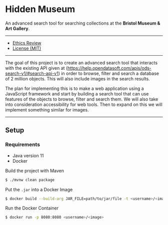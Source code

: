 # Hidden Museum

An advanced search tool for searching collections at the **Bristol Museum & Art Gallery**.

---

- [Ethics Review](/docs/ETHICS.md)
- [License (MIT)](/LICENSE.md)

---

The goal of this project is to create an advanced search tool that interacts with the existing API given at (https://help.opendatasoft.com/apis/ods-search-v1/#search-api-v1) in order to browse, filter and search a database of 2 million objects. This will also include images in the search results.

The plan for implementing this is to make a web application using a JavaScript framework and start by building a search tool that can use features of the objects to browse, filter and search them. We will also take into consideration accessibility for web tools. Then to expand on this we will implement something similar for images.

---

## Setup

### Requirements

- Java version 11
- Docker

Build the project with Maven
```bash
$ ./mvnw clean package
```

Put the `.jar` into a Docker Image
```bash
$ docker build --build-arg JAR_FILE=path/to/jar/file -t <username>/<image> .
```

Run the Docker Container
```bash
$ docker run -p 8080:8080 <username>/<image>
```
